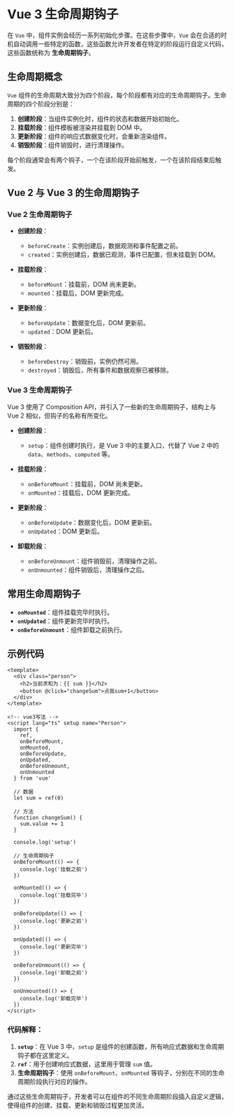 # Vue 3 生命周期钩子

在 `Vue` 中，组件实例会经历一系列初始化步骤。在这些步骤中，`Vue` 会在合适的时机自动调用一些特定的函数，这些函数允许开发者在特定的阶段运行自定义代码，这些函数统称为 **生命周期钩子**。

## 生命周期概念

`Vue` 组件的生命周期大致分为四个阶段，每个阶段都有对应的生命周期钩子。生命周期的四个阶段分别是：

1. **创建阶段**：当组件实例化时，组件的状态和数据开始初始化。
2. **挂载阶段**：组件模板被渲染并挂载到 DOM 中。
3. **更新阶段**：组件的响应式数据变化时，会重新渲染组件。
4. **销毁阶段**：组件销毁时，进行清理操作。

每个阶段通常会有两个钩子，一个在该阶段开始前触发，一个在该阶段结束后触发。

## Vue 2 与 Vue 3 的生命周期钩子

### Vue 2 生命周期钩子

- **创建阶段**：
    - `beforeCreate`：实例创建后，数据观测和事件配置之前。
    - `created`：实例创建后，数据已观测，事件已配置，但未挂载到 DOM。

- **挂载阶段**：
    - `beforeMount`：挂载前，DOM 尚未更新。
    - `mounted`：挂载后，DOM 更新完成。

- **更新阶段**：
    - `beforeUpdate`：数据变化后，DOM 更新前。
    - `updated`：DOM 更新后。

- **销毁阶段**：
    - `beforeDestroy`：销毁前，实例仍然可用。
    - `destroyed`：销毁后，所有事件和数据观察已被移除。

### Vue 3 生命周期钩子

Vue 3 使用了 Composition API，并引入了一些新的生命周期钩子，结构上与 Vue 2 相似，但钩子的名称有所变化。

- **创建阶段**：
    - `setup`：组件创建时执行，是 Vue 3 中的主要入口，代替了 Vue 2 中的 `data`、`methods`、`computed` 等。

- **挂载阶段**：
    - `onBeforeMount`：挂载前，DOM 尚未更新。
    - `onMounted`：挂载后，DOM 更新完成。

- **更新阶段**：
    - `onBeforeUpdate`：数据变化后，DOM 更新前。
    - `onUpdated`：DOM 更新后。

- **卸载阶段**：
    - `onBeforeUnmount`：组件销毁前，清理操作之前。
    - `onUnmounted`：组件销毁后，清理操作之后。

## 常用生命周期钩子

- **`onMounted`**：组件挂载完毕时执行。
- **`onUpdated`**：组件更新完毕时执行。
- **`onBeforeUnmount`**：组件卸载之前执行。

## 示例代码

```vue
<template>
  <div class="person">
    <h2>当前求和为：{{ sum }}</h2>
    <button @click="changeSum">点我sum+1</button>
  </div>
</template>

<!-- vue3写法 -->
<script lang="ts" setup name="Person">
  import { 
    ref, 
    onBeforeMount, 
    onMounted, 
    onBeforeUpdate, 
    onUpdated, 
    onBeforeUnmount, 
    onUnmounted 
  } from 'vue'

  // 数据
  let sum = ref(0)
  
  // 方法
  function changeSum() {
    sum.value += 1
  }
  
  console.log('setup')

  // 生命周期钩子
  onBeforeMount(() => {
    console.log('挂载之前')
  })

  onMounted(() => {
    console.log('挂载完毕')
  })

  onBeforeUpdate(() => {
    console.log('更新之前')
  })

  onUpdated(() => {
    console.log('更新完毕')
  })

  onBeforeUnmount(() => {
    console.log('卸载之前')
  })

  onUnmounted(() => {
    console.log('卸载完毕')
  })
</script>
```

### 代码解释：

1. **`setup`**：在 Vue 3 中，`setup` 是组件的创建函数，所有响应式数据和生命周期钩子都在这里定义。
2. **`ref`**：用于创建响应式数据，这里用于管理 `sum` 值。
3. **生命周期钩子**：使用 `onBeforeMount`、`onMounted` 等钩子，分别在不同的生命周期阶段执行对应的操作。

通过这些生命周期钩子，开发者可以在组件的不同生命周期阶段插入自定义逻辑，使得组件的创建、挂载、更新和销毁过程更加灵活。